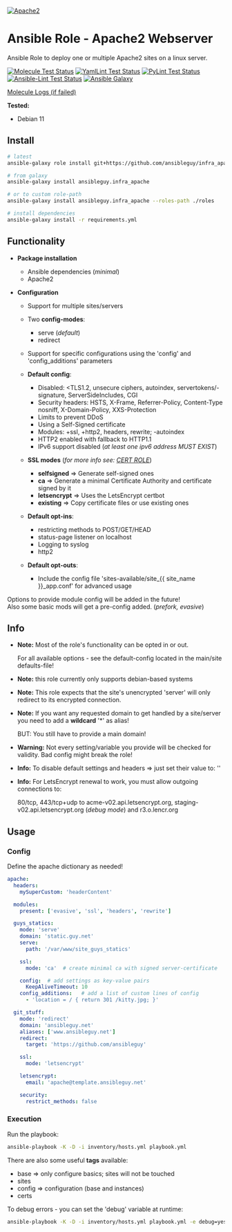 [![Apache2](https://www.apache.org/logos/res/httpd/default.png)](https://httpd.apache.org/)

# Ansible Role - Apache2 Webserver
Ansible Role to deploy one or multiple Apache2 sites on a linux server.

[![Molecule Test Status](https://badges.ansibleguy.net/infra_apache.molecule.svg)](https://github.com/ansibleguy/_meta_cicd/blob/latest/templates/usr/local/bin/cicd/molecule.sh.j2)
[![YamlLint Test Status](https://badges.ansibleguy.net/infra_apache.yamllint.svg)](https://github.com/ansibleguy/_meta_cicd/blob/latest/templates/usr/local/bin/cicd/yamllint.sh.j2)
[![PyLint Test Status](https://badges.ansibleguy.net/infra_apache.pylint.svg)](https://github.com/ansibleguy/_meta_cicd/blob/latest/templates/usr/local/bin/cicd/pylint.sh.j2)
[![Ansible-Lint Test Status](https://badges.ansibleguy.net/infra_apache.ansiblelint.svg)](https://github.com/ansibleguy/_meta_cicd/blob/latest/templates/usr/local/bin/cicd/ansiblelint.sh.j2)
[![Ansible Galaxy](https://badges.ansibleguy.net/galaxy.badge.svg)](https://galaxy.ansible.com/ui/standalone/roles/ansibleguy/infra_apache)

[Molecule Logs (if failed)](https://badges.ansibleguy.net/log/molecule_infra_apache_test.log)

**Tested:**
* Debian 11

## Install

```bash
# latest
ansible-galaxy role install git+https://github.com/ansibleguy/infra_apache

# from galaxy
ansible-galaxy install ansibleguy.infra_apache

# or to custom role-path
ansible-galaxy install ansibleguy.infra_apache --roles-path ./roles

# install dependencies
ansible-galaxy install -r requirements.yml
```

## Functionality

* **Package installation**
  * Ansible dependencies (_minimal_)
  * Apache2


* **Configuration**
  * Support for multiple sites/servers
  * Two **config-modes**:
    * serve (_default_)
    * redirect
  * Support for specific configurations using the 'config' and 'config_additions' parameters


  * **Default config**:
    * Disabled: <TLS1.2, unsecure ciphers, autoindex, servertokens/-signature, ServerSideIncludes, CGI
    * Security headers: HSTS, X-Frame, Referrer-Policy, Content-Type nosniff, X-Domain-Policy, XXS-Protection
    * Limits to prevent DDoS
    * Using a Self-Signed certificate
    * Modules: +ssl, +http2, headers, rewrite; -autoindex
    * HTTP2 enabled with fallback to HTTP1.1
    * IPv6 support disabled (*at least one ipv6 address MUST EXIST*)


  * **SSL modes** (_for more info see: [CERT ROLE](https://github.com/ansibleguy/infra_certs)_)
    * **selfsigned** => Generate self-signed ones
    * **ca** => Generate a minimal Certificate Authority and certificate signed by it
    * **letsencrypt** => Uses the LetsEncrypt certbot
    * **existing** => Copy certificate files or use existing ones


  * **Default opt-ins**:
    * restricting methods to POST/GET/HEAD
    * status-page listener on localhost
    * Logging to syslog
    * http2


  * **Default opt-outs**:
    * Include the config file 'sites-available/site_{{ site_name }}_app.conf' for advanced usage


Options to provide module config will be added in the future!<br>
Also some basic mods will get a pre-config added. (_prefork, evasive_)

## Info

* **Note:** Most of the role's functionality can be opted in or out.

  For all available options - see the default-config located in the main/site defaults-file!


* **Note:** this role currently only supports debian-based systems


* **Note:** This role expects that the site's unencrypted 'server' will only redirect to its encrypted connection.


* **Note:** If you want any requested domain to get handled by a site/server you need to add a **wildcard** '*' as alias!<br>

   BUT: You still have to provide a main domain!


* **Warning:** Not every setting/variable you provide will be checked for validity. Bad config might break the role!


* **Info:** To disable default settings and headers => just set their value to: ''


* **Info:** For LetsEncrypt renewal to work, you must allow outgoing connections to:

  80/tcp, 443/tcp+udp to acme-v02.api.letsencrypt.org, staging-v02.api.letsencrypt.org (_debug mode_) and r3.o.lencr.org


## Usage

### Config

Define the apache dictionary as needed!

```yaml
apache:
  headers:
    mySuperCustom: 'headerContent'

  modules:
    present: ['evasive', 'ssl', 'headers', 'rewrite']

  guys_statics:
    mode: 'serve'
    domain: 'static.guy.net'
    serve:
      path: '/var/www/site_guys_statics'

    ssl:
      mode: 'ca'  # create minimal ca with signed server-certificate

    config:  # add settings as key-value pairs
      KeepAliveTimeout: 10
    config_additions:   # add a list of custom lines of config
      - 'location = / { return 301 /kitty.jpg; }'

  git_stuff:
    mode: 'redirect'
    domain: 'ansibleguy.net'
    aliases: ['www.ansibleguy.net']
    redirect:
      target: 'https://github.com/ansibleguy'

    ssl:
      mode: 'letsencrypt'

    letsencrypt:
      email: 'apache@template.ansibleguy.net'

    security:
      restrict_methods: false
```

### Execution

Run the playbook:
```bash
ansible-playbook -K -D -i inventory/hosts.yml playbook.yml
```

There are also some useful **tags** available:
* base => only configure basics; sites will not be touched
* sites
* config => configuration (base and instances)
* certs

To debug errors - you can set the 'debug' variable at runtime:
```bash
ansible-playbook -K -D -i inventory/hosts.yml playbook.yml -e debug=yes
```
